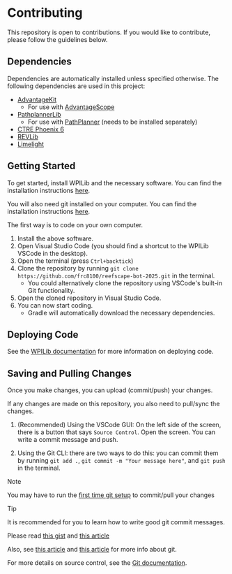# Contributing

This repository is open to contributions. If you would like to contribute, please follow the guidelines below.

## Dependencies

Dependencies are automatically installed unless specified otherwise. The following dependencies are used in this project:

 - [AdvantageKit](https://docs.advantagekit.org/)
     - For use with [AdvantageScope](https://docs.advantagescope.org/)
 - [PathplannerLib](https://pathplanner.dev/pathplannerlib.html)
     - For use with [PathPlanner](https://pathplanner.dev/home.html) (needs to be installed separately)
 - [CTRE Phoenix 6](https://v6.docs.ctr-electronics.com/en/stable/)
 - [REVLib](https://docs.revrobotics.com/revlib)
 - [Limelight](https://docs.limelightvision.io/docs/docs-limelight/apis/limelight-lib)

## Getting Started

To get started, install WPILib and the necessary software. You can find the installation instructions [here](https://docs.wpilib.org/en/stable/docs/zero-to-robot/step-2/wpilib-setup.html).

You will also need git installed on your computer. You can find the installation instructions [here](https://git-scm.com/book/en/v2/Getting-Started-Installing-Git).

The first way is to code on your own computer.

1. Install the above software.
2. Open Visual Studio Code (you should find a shortcut to the WPILib VSCode in the desktop).
3. Open the terminal (press `Ctrl+backtick`) 
4. Clone the repository by running `git clone https://github.com/frc8100/reefscape-bot-2025.git` in the terminal.
    - You could alternatively clone the repository using VSCode's built-in Git functionality.
5. Open the cloned repository in Visual Studio Code.
6. You can now start coding.
    - Gradle will automatically download the necessary dependencies.

## Deploying Code

See the [WPILib documentation](https://docs.wpilib.org/en/stable/docs/software/vscode-overview/deploying-robot-code.html) for more information on deploying code.

## Saving and Pulling Changes

Once you make changes, you can upload (commit/push) your changes.

If any changes are made on this repository, you also need to pull/sync the changes.

1. (Recommended) Using the VSCode GUI: On the left side of the screen, there is a button that says `Source Control`. Open the screen. You can write a commit message and push.

2. Using the Git CLI: there are two ways to do this: you can commit them by running `git add .`, `git commit -m "Your message here"`, and `git push` in the terminal.

> [!NOTE]
> You may have to run the [first time git setup](https://git-scm.com/book/en/v2/Getting-Started-First-Time-Git-Setup) to commit/pull your changes

> [!TIP]
> It is recommended for you to learn how to write good git commit messages.
>
> Please read [this gist](https://gist.github.com/robertpainsi/b632364184e70900af4ab688decf6f53)
> and [this article](https://www.gitkraken.com/learn/git/best-practices/git-commit-message)
>
> Also, see [this article](https://www.atlassian.com/git) and [this article](https://product.hubspot.com/blog/git-and-github-tutorial-for-beginners) for more info about git.

For more details on source control, see the [Git documentation](https://git-scm.com/doc).

